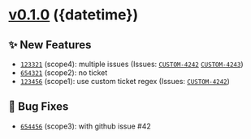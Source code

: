 # [v0.1.0](https://github.com/momocow/semantic-release-gitmoji/compare/v0.0.0...v0.1.0) ({datetime})

## ✨ New Features
- [`123321`](https://github.com/momocow/semantic-release-gitmoji/commit/123321)  (scope4): multiple issues (Issues: [`CUSTOM-4242`](https://custom-url/CUSTOM-4242) [`CUSTOM-4243`](https://custom-url/CUSTOM-4243))
- [`654321`](https://github.com/momocow/semantic-release-gitmoji/commit/654321)  (scope2): no ticket 
- [`123456`](https://github.com/momocow/semantic-release-gitmoji/commit/123456)  (scope1): use custom ticket regex (Issues: [`CUSTOM-4242`](https://custom-url/CUSTOM-4242))

## 🐛 Bug Fixes
- [`654456`](https://github.com/momocow/semantic-release-gitmoji/commit/654456)  (scope3): with github issue #42 

